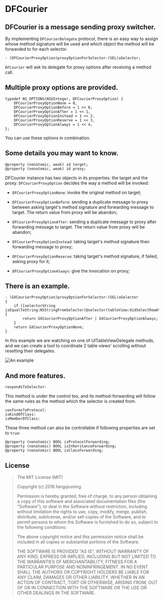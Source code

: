DFCourier
==
DFCourier is a message sending proxy switcher. 
--
By implementing `DFCourierDelegate` protocol, there is an easy way to assign whose method signature will be used and which object the method will be forwarded to for each selector.

    - (DFCourierProxyOption)proxyOptionForSelector:(SEL)aSelector;

`DFCourier` will ask its delegate for proxy options after receiving a method call.

Multiple proxy options are provided.
--
    typedef NS_OPTIONS(NSUInteger, DFCourierProxyOption) {
        DFCourierProxyOptionNone = 0,
        DFCourierProxyOptionBefore = 1 << 0,
        DFCourierProxyOptionAfter = 1 << 1,
        DFCourierProxyOptionInstead = 1 << 2,
        DFCourierProxyOptionReserve = 1 << 3,
        DFCourierProxyOptionAlways = 1 << 4,
    };

You can use these options in combination.

Some details you may want to know. 
--

    @property (nonatomic, weak) id target;
    @property (nonatomic, weak) id proxy;

DFCourier instance has two objects in its properties: the target and the proxy. `DFCourierProxyOption` decides the way a method will be invoked:

- `DFCourierProxyOptionNone`: invoke the original method on target;

- `DFCourierProxyOptionBefore`: sending a duplicate message to proxy between asking target's method signature and forwarding message to target. The return value from proxy will be abandon;

- `DFCourierProxyOptionAfter`: sending a duplicate message to proxy after forwarding message to target. The return value from proxy will be abandon;

- `DFCourierProxyOptionInstead`: taking target's method signature then forwarding message to proxy;

- `DFCourierProxyOptionReserve`: taking target's method signature, if failed, asking proxy for it;

- `DFCourierProxyOptionAlways`: give the invocation on proxy;

There is an example.
--
    - (GXCourierProxyOption)proxyOptionForSelector:(SEL)aSelector
    {
        if ([selectorString isEqualToString:NSStringFromSelector(@selector(tableView:didSelectRowAtIndexPath:))]) {
            return GXCourierProxyOptionAfter | GXCourierProxyOptionAlways;
        }
        return GXCourierProxyOptionNone;
    }

In this example we are watching on one of UITableViewDelegate methods, and we can create a tool to coordinate 2 table views' scrolling without resetting their delegates.

![An example](http://i.imgur.com/iFgjIA0.gif)

And more features.
--
    respondsToSelector:

This method is under the control too, and its method-forwarding will follow the same rules as the method which the selector is created from.

    conformsToProtocol:
    isKindOfClass:
    isMemberOfClass:

These three method can also be controllable if following properties are set to `true`:

    @property (nonatomic) BOOL isProtocolForwarding;
    @property (nonatomic) BOOL isInheritanceForwarding;
    @property (nonatomic) BOOL isClassForwarding;

License
--
> The MIT License (MIT)
> 
> Copyright (c) 2016 fangqiuming
> 
> Permission is hereby granted, free of charge, to any person obtaining a copy
of this software and associated documentation files (the "Software"), to deal
in the Software without restriction, including without limitation the rights
to use, copy, modify, merge, publish, distribute, sublicense, and/or sell
copies of the Software, and to permit persons to whom the Software is
furnished to do so, subject to the following conditions:
> 
> The above copyright notice and this permission notice shall be included in all
copies or substantial portions of the Software.
> 
> THE SOFTWARE IS PROVIDED "AS IS", WITHOUT WARRANTY OF ANY KIND, EXPRESS OR
IMPLIED, INCLUDING BUT NOT LIMITED TO THE WARRANTIES OF MERCHANTABILITY,
FITNESS FOR A PARTICULAR PURPOSE AND NONINFRINGEMENT. IN NO EVENT SHALL THE
AUTHORS OR COPYRIGHT HOLDERS BE LIABLE FOR ANY CLAIM, DAMAGES OR OTHER
LIABILITY, WHETHER IN AN ACTION OF CONTRACT, TORT OR OTHERWISE, ARISING FROM,
OUT OF OR IN CONNECTION WITH THE SOFTWARE OR THE USE OR OTHER DEALINGS IN THE
SOFTWARE.
